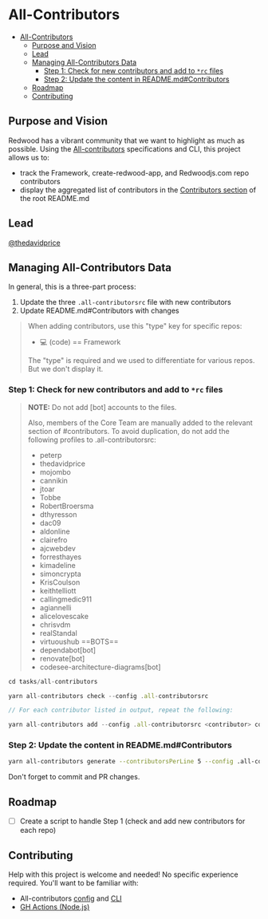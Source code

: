 # All-Contributors

<!-- toc -->

- [All-Contributors](#all-contributors)
  - [Purpose and Vision](#purpose-and-vision)
  - [Lead](#lead)
  - [Managing All-Contributors Data](#managing-all-contributors-data)
    - [Step 1: Check for new contributors and add to `*rc` files](#step-1-check-for-new-contributors-and-add-to-rc-files)
    - [Step 2: Update the content in README.md#Contributors](#step-2-update-the-content-in-readmemdcontributors)
  - [Roadmap](#roadmap)
  - [Contributing](#contributing)

## Purpose and Vision

Redwood has a vibrant community that we want to highlight as much as possible. Using the [All-contributors](https://allcontributors.org/) specifications and CLI, this project allows us to:

- track the Framework, create-redwood-app, and Redwoodjs.com repo contributors
- display the aggregated list of contributors in the [Contributors section](https://github.com/redwoodjs/redwood/blob/main/README.md#contributors) of the root README.md

## Lead

[@thedavidprice](https://github.com/thedavidprice)

## Managing All-Contributors Data

In general, this is a three-part process:

1. Update the three `.all-contributorsrc` file with new contributors
2. Update README.md#Contributors with changes

> When adding contributors, use this "type" key for specific repos:
>
> - 💻 (code) == Framework
>
> The "type" is required and we used to differentiate for various repos. But we don't display it.

### Step 1: Check for new contributors and add to `*rc` files

> **NOTE:**
> Do not add [bot] accounts to the files.
>
> Also, members of the Core Team are manually added to the relevant section of #contributors. To avoid duplication, do not add the following profiles to .all-contributorsrc:
>
> - peterp
> - thedavidprice
> - mojombo
> - cannikin
> - jtoar
> - Tobbe
> - RobertBroersma
> - dthyresson
> - dac09
> - aldonline
> - clairefro
> - ajcwebdev
> - forresthayes
> - kimadeline
> - simoncrypta
> - KrisCoulson
> - keithtelliott
> - callingmedic911
> - agiannelli
> - alicelovescake
> - chrisvdm
> - realStandal
> - virtuoushub
>   ==BOTS==
> - dependabot[bot]
> - renovate[bot]
> - codesee-architecture-diagrams[bot]

```js
cd tasks/all-contributors

yarn all-contributors check --config .all-contributorsrc

// For each contributor listed in output, repeat the following:

yarn all-contributors add --config .all-contributorsrc <contributor> code
```

### Step 2: Update the content in README.md#Contributors

```bash
yarn all-contributors generate --contributorsPerLine 5 --config .all-contributorsrc
```

Don't forget to commit and PR changes.

## Roadmap

- [ ] Create a script to handle Step 1 (check and add new contributors for each repo)

## Contributing

Help with this project is welcome and needed! No specific experience required. You'll want to be familiar with:

- All-contributors [config](https://allcontributors.org/docs/en/cli/configuration) and [CLI](https://allcontributors.org/docs/en/cli/usage)
- [GH Actions (Node.js)](https://docs.github.com/en/actions/language-and-framework-guides/using-nodejs-with-github-actions)
